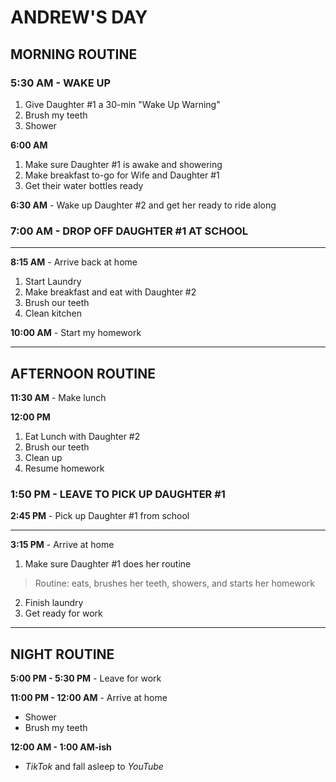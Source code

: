 # ANDREW'S DAY
## MORNING ROUTINE
### **5:30 AM - WAKE UP**
1. Give Daughter #1 a 30-min "Wake Up Warning"
2. Brush my teeth
3. Shower

**6:00 AM** 
1. Make sure Daughter #1 is awake and showering
2. Make breakfast to-go for Wife and Daughter #1
3. Get their water bottles ready

**6:30 AM** - Wake up Daughter #2 and get her ready
to ride along

### **7:00 AM** - DROP OFF DAUGHTER #1 AT SCHOOL
---

**8:15 AM** - Arrive back at home
1. Start Laundry
2. Make breakfast and eat with Daughter #2
3. Brush our teeth
4. Clean kitchen

**10:00 AM** - Start my homework

---

## AFTERNOON ROUTINE
**11:30 AM** - Make lunch

**12:00 PM**
1. Eat Lunch with Daughter #2
2. Brush our teeth
3. Clean up
4. Resume homework

### **1:50 PM** - LEAVE TO PICK UP DAUGHTER #1
**2:45 PM** - Pick up Daughter #1 from school

---
**3:15 PM** - Arrive at home
1. Make sure Daughter #1 does her routine
>Routine: eats, brushes her teeth, showers, and starts her homework
2. Finish laundry
3. Get ready for work

---

## **NIGHT ROUTINE** 

**5:00 PM - 5:30 PM** - Leave for work

**11:00 PM - 12:00 AM** - Arrive at home
- Shower
- Brush my teeth

**12:00 AM - 1:00 AM-ish**
- *TikTok* and fall asleep to *YouTube*